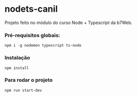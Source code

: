 # nodets-canil
Projeto feito no módulo do curso Node + Typescript da b7Web.

### Pré-requisitos globais:
`npm i -g nodemon typescript ts-node`

### Instalação
`npm install`

### Para rodar o projeto
`npm run start-dev`